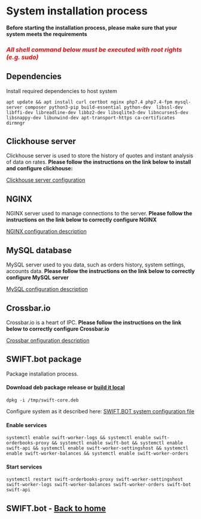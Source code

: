 # System installation process

**Before starting the installation process, please make sure that your system meets the requirements**

### <span style="color:red">*All shell command below must be executed with root rights (e.g. sudo)*</span>

## Dependencies 

Install required dependencies to host system 

```shell script
apt update && apt install curl certbot nginx php7.4 php7.4-fpm mysql-server composer python3-pip build-essential python-dev  libssl-dev libffi-dev libreadline-dev libbz2-dev libsqlite3-dev libncurses5-dev libsnappy-dev libunwind-dev apt-transport-https ca-certificates dirmngr
```

## Clickhouse server

Clickhouse server is used to store the history of quotes and instant analysis of data on rates.
**Please follow the instructions on the link below to install and configure clickhouse:**

[Clickhouse server configuration](clickhouse_config.md)


 
## NGINX

NGINX server used to manage connections to the server. **Please follow the instructions on the link below to correctly configure NGINX**

[NGINX configuration description](nginx_config.md)


## MySQL database

MySQL server used to you data, such as orders history, system settings, accounts data. **Please follow the instructions on the link below to correctly configure MySQL server**

[MySQL configuration description](mysql_config.md)

## Crossbar.io

Crossbar.io is a heart of IPC. **Please follow the instructions on the link below to correctly configure Crossbar.io**

[Crossbar onfiguration description](crossbar_config.md)


## SWIFT.bot package

Package installation process.

#### Download deb package release or [build it local](build_from_source.md)

```shell script
dpkg -i /tmp/swift-core.deb
```

Configure system as it described here:
[SWIFT.BOT system configuration file](Settings.md)


#### Enable services

```shell script
systemctl enable swift-worker-logs && systemctl enable swift-orderbooks-proxy && systemctl enable swift-bot && systemctl enable swift-api && systemctl enable swift-worker-settingshost && systemctl enable swift-worker-balances && systemctl enable swift-worker-orders
```
#### Start services


```shell script
systemctl restart swift-orderbooks-proxy swift-worker-settingshost swift-worker-logs swift-worker-balances swift-worker-orders swift-bot swift-api
```


## SWIFT.bot - [Back to home](HomePage.md)